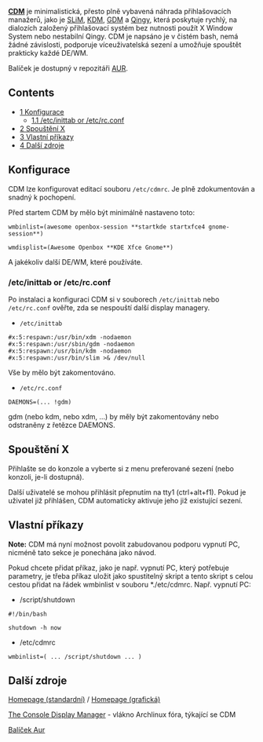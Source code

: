 **[CDM](http://cdm.ghost1227.com)** je minimalistická, přesto plně vybavená náhrada přihlašovacích manažerů, jako je [SLiM](/index.php/SLiM "SLiM"), [KDM](/index.php/KDM "KDM"), [GDM](/index.php/Automatic_login_manager_startup#Installation "Automatic login manager startup") a [Qingy](/index.php/Qingy "Qingy"), která poskytuje rychlý, na dialozích založený přihlašovací systém bez nutnosti použít X Window System nebo nestabilní Qingy. CDM je napsáno je v čistém bash, nemá žádné závislosti, podporuje víceuživatelská sezení a umožňuje spouštět prakticky každé DE/WM.

Balíček je dostupný v repozitáři [AUR](https://aur.archlinux.org/packages.php?K=cdm).

## Contents

*   [1 Konfigurace](#Konfigurace)
    *   [1.1 /etc/inittab or /etc/rc.conf](#.2Fetc.2Finittab_or_.2Fetc.2Frc.conf)
*   [2 Spouštění X](#Spou.C5.A1t.C4.9Bn.C3.AD_X)
*   [3 Vlastní příkazy](#Vlastn.C3.AD_p.C5.99.C3.ADkazy)
*   [4 Další zdroje](#Dal.C5.A1.C3.AD_zdroje)

## Konfigurace

CDM lze konfigurovat editací souboru `/etc/cdmrc`. Je plně zdokumentován a snadný k pochopení.

Před startem CDM by mělo být minimálně nastaveno toto:

```
wmbinlist=(awesome openbox-session **startkde startxfce4 gnome-session**)

wmdisplist=(Awesome Openbox **KDE Xfce Gnome**)

```

A jakékoliv další DE/WM, které používáte.

### /etc/inittab or /etc/rc.conf

Po instalaci a konfiguraci CDM si v souborech `/etc/inittab` nebo `/etc/rc.conf` ověřte, zda se nespouští další display managery.

*   `/etc/inittab`

```
#x:5:respawn:/usr/bin/xdm -nodaemon
#x:5:respawn:/usr/sbin/gdm -nodaemon
#x:5:respawn:/usr/bin/kdm -nodaemon
#x:5:respawn:/usr/bin/slim >& /dev/null

```

Vše by mělo být zakomentováno.

*   `/etc/rc.conf`

```
DAEMONS=(... !gdm)

```

gdm (nebo kdm, nebo xdm, ...) by měly být zakomentovány nebo odstraněny z řetězce DAEMONS.

## Spouštění X

Přihlašte se do konzole a vyberte si z menu preferované sezení (nebo konzoli, je-li dostupná).

Další uživatelé se mohou přihlásit přepnutím na tty1 (ctrl+alt+f1). Pokud je uživatel již přihlášen, CDM automaticky aktivuje jeho již existující sezení.

## Vlastní příkazy

**Note:** CDM má nyní možnost povolit zabudovanou podporu vypnutí PC, nicméně tato sekce je ponechána jako návod.

Pokud chcete přidat příkaz, jako je např. vypnutí PC, který potřebuje parametry, je třeba příkaz uložit jako spustitelný skript a tento skript s celou cestou přidat na řádek wmbinlist v souboru *./etc/cdmrc. Např. vypnutí PC:

*   /script/shutdown

```
#!/bin/bash

shutdown -h now

```

*   /etc/cdmrc

```
wmbinlist=( ... /script/shutdown ... )

```

## Další zdroje

[Homepage (standardní)](http://cdm.ghost1227.com) / [Homepage (grafická)](http://cdm.ghost1227.com/X11)

[The Console Display Manager](https://bbs.archlinux.org/viewtopic.php?id=84408) - vlákno Archlinux fóra, týkající se CDM

[Balíček Aur](https://aur.archlinux.org/packages.php?ID=31879)